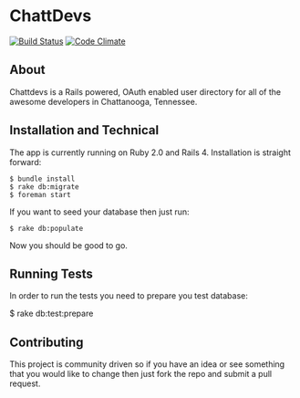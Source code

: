# ChattDevs

[![Build Status](https://travis-ci.org/spyc3r/chattdevs.png)](https://travis-ci.org/spyc3r/chattdevs)
[![Code Climate](https://codeclimate.com/github/spyc3r/chattdevs.png)](https://codeclimate.com/github/spyc3r/chattdevs)

## About

Chattdevs is a Rails powered, OAuth enabled user directory for all of the
awesome developers in Chattanooga, Tennessee.

## Installation and Technical

The app is currently running on Ruby 2.0 and Rails 4.  Installation is straight
forward:

    $ bundle install
    $ rake db:migrate
    $ foreman start

If you want to seed your database then just run:

    $ rake db:populate
    
Now you should be good to go.

## Running Tests

In order to run the tests you need to prepare you test database:

   $ rake db:test:prepare

## Contributing

This project is community driven so if you have an idea or see something that
you would like to change then just fork the repo and submit a pull request.
